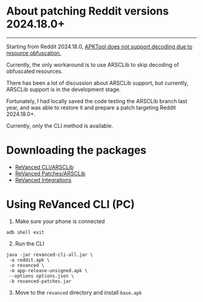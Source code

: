 # About patching Reddit versions 2024.18.0+
---

Starting from Reddit 2024.18.0, [APKTool does not support decoding due to resource obfuscation.](https://github.com/ReVanced/revanced-patches/issues/3099)

Currently, the only workaround is to use ARSCLib to skip decoding of obfuscated resources.

There has been a lot of discussion about ARSCLib support, but currently, ARSCLib support is in the development stage.

Fortunately, I had locally saved the code testing the ARSCLib branch last year, and was able to restore it and prepare a patch targeting Reddit 2024.18.0+.

Currently, only the CLI method is available.

Downloading the packages
==
- [ReVanced CLI/ARSCLib](https://github.com/inotia00/revanced-cli/releases/tag/v2.21.2-arsclib)
- [ReVanced Patches/ARSCLib](https://github.com/inotia00/revanced-patches/releases/tag/v2.175.0-arsclib)
- [ReVanced Integrations](https://github.com/inotia00/revanced-integrations/releases/latest)

Using ReVanced CLI (PC)
==
1. Make sure your phone is connected

```
adb shell exit
```

2. Run the CLI
```
java -jar revanced-cli-all.jar \
 -a reddit.apk \
 -o revanced \
 -m app-release-unsigned.apk \
 --options options.json \
 -b revanced-patches.jar
```

3. Move to the `revanced` directory and install `base.apk`
